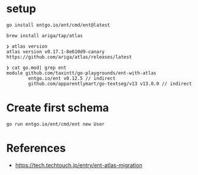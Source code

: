 # setup
```
go install entgo.io/ent/cmd/ent@latest

brew install ariga/tap/atlas
```

```
❯ atlas version
atlas version v0.17.1-8e610d9-canary
https://github.com/ariga/atlas/releases/latest

❯ cat go.mod| grep ent                         
module github.com/taxintt/go-playgrounds/ent-with-atlas
        entgo.io/ent v0.12.5 // indirect
        github.com/apparentlymart/go-textseg/v13 v13.0.0 // indirect
```

# Create first schema 
```
go run entgo.io/ent/cmd/ent new User
```

# References
- https://tech.techtouch.jp/entry/ent-atlas-migration